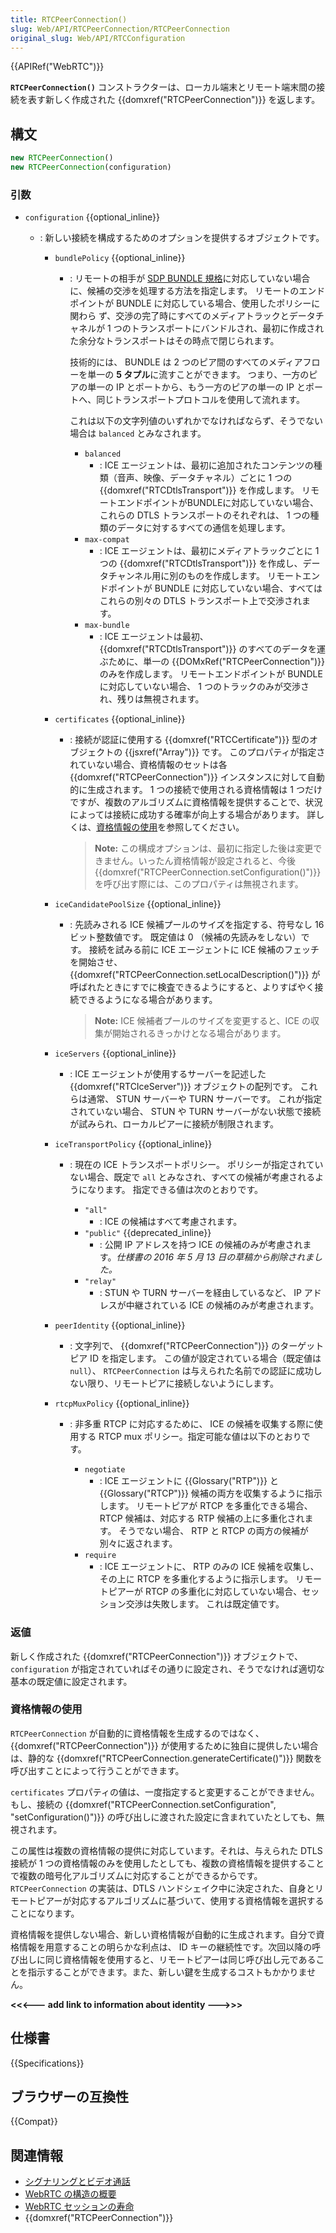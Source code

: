 ```yaml
---
title: RTCPeerConnection()
slug: Web/API/RTCPeerConnection/RTCPeerConnection
original_slug: Web/API/RTCConfiguration
---
```


{{APIRef("WebRTC")}}

**`RTCPeerConnection()`** コンストラクターは、ローカル端末とリモート端末間の接続を表す新しく作成された {{domxref("RTCPeerConnection")}} を返します。

## 構文

```js
new RTCPeerConnection()
new RTCPeerConnection(configuration)
```

### 引数

- `configuration` {{optional_inline}}
  - : 新しい接続を構成するためのオプションを提供するオブジェクトです。

    - `bundlePolicy` {{optional_inline}}

      - : リモートの相手が [SDP BUNDLE 規格](https://webrtcstandards.info/sdp-bundle/)に対応していない場合に、候補の交渉を処理する方法を指定します。
        リモートのエンドポイントが BUNDLE に対応している場合、使用したポリシーに関わら ず、交渉の完了時にすべてのメディアトラックとデータチャネルが 1 つのトランスポートにバンドルされ、最初に作成された余分なトランスポートはその時点で閉じられます。

        技術的には、 BUNDLE は 2 つのピア間のすべてのメディアフローを単一の **5 タプル**に流すことができます。
        つまり、一方のピアの単一の IP とポートから、もう一方のピアの単一の IP とポートへ、同じトランスポートプロトコルを使用して流れます。

        これは以下の文字列値のいずれかでなければならず、そうでない場合は `balanced` とみなされます。

        - `balanced`
          - : ICE エージェントは、最初に追加されたコンテンツの種類（音声、映像、データチャネル）ごとに 1 つの {{domxref("RTCDtlsTransport")}} を作成します。
            リモートエンドポイントがBUNDLEに対応していない場合、これらの DTLS トランスポートのそれぞれは、 1 つの種類のデータに対するすべての通信を処理します。
        - `max-compat`
          - : ICE エージェントは、最初にメディアトラックごとに 1 つの {{domxref("RTCDtlsTransport")}} を作成し、データチャンネル用に別のものを作成します。
            リモートエンドポイントが BUNDLE に対応していない場合、すべてはこれらの別々の DTLS トランスポート上で交渉されます。
        - `max-bundle`
          - : ICE エージェントは最初、 {{domxref("RTCDtlsTransport")}} のすべてのデータを運ぶために、単一の {{DOMxRef("RTCPeerConnection")}} のみを作成します。
            リモートエンドポイントが BUNDLE に対応していない場合、 1 つのトラックのみが交渉され、残りは無視されます。

    - `certificates` {{optional_inline}}

      - : 接続が認証に使用する {{domxref("RTCCertificate")}} 型のオブジェクトの {{jsxref("Array")}} です。
        このプロパティが指定されていない場合、資格情報のセットは各 {{domxref("RTCPeerConnection")}} インスタンスに対して自動的に生成されます。
        1 つの接続で使用される資格情報は 1 つだけですが、複数のアルゴリズムに資格情報を提供することで、状況によっては接続に成功する確率が向上する場合があります。
        詳しくは、[資格情報の使用](#資格情報の使用)を参照してください。

        > **Note:** この構成オプションは、最初に指定した後は変更できません。いったん資格情報が設定されると、今後 {{domxref("RTCPeerConnection.setConfiguration()")}} を呼び出す際には、このプロパティは無視されます。

    - `iceCandidatePoolSize` {{optional_inline}}

      - : 先読みされる ICE 候補プールのサイズを指定する、符号なし 16 ビット整数値です。
        既定値は 0 （候補の先読みをしない）です。
        接続を試みる前に ICE エージェントに ICE 候補のフェッチを開始させ、 {{domxref("RTCPeerConnection.setLocalDescription()")}} が呼ばれたときにすでに検査できるようにすると、よりすばやく接続できるようになる場合があります。

        > **Note:** ICE 候補者プールのサイズを変更すると、ICE の収集が開始されるきっかけとなる場合があります。

    - `iceServers` {{optional_inline}}
      - : ICE エージェントが使用するサーバーを記述した {{domxref("RTCIceServer")}} オブジェクトの配列です。
        これらは通常、 STUN サーバーや TURN サーバーです。
        これが指定されていない場合、 STUN や TURN サーバーがない状態で接続が試みられ、ローカルピアーに接続が制限されます。
    - `iceTransportPolicy` {{optional_inline}}

      - : 現在の ICE トランスポートポリシー。
        ポリシーが指定されていない場合、既定で `all` とみなされ、すべての候補が考慮されるようになります。
        指定できる値は次のとおりです。

        - `"all"`
          - : ICE の候補はすべて考慮されます。
        - `"public"` {{deprecated_inline}}
          - : 公開 IP アドレスを持つ ICE の候補のみが考慮されます。_仕様書の 2016 年 5 月 13 日の草稿から削除されました。_
        - `"relay"`
          - : STUN や TURN サーバーを経由しているなど、 IP アドレスが中継されている ICE の候補のみが考慮されます。

    - `peerIdentity` {{optional_inline}}
      - : 文字列で、 {{domxref("RTCPeerConnection")}} のターゲットピア ID を指定します。
        この値が設定されている場合（既定値は `null`）、 `RTCPeerConnection` は与えられた名前での認証に成功しない限り、リモートピアに接続しないようにします。
    - `rtcpMuxPolicy` {{optional_inline}}

      - : 非多重 RTCP に対応するために、 ICE の候補を収集する際に使用する RTCP mux ポリシー。指定可能な値は以下のとおりです。

        - `negotiate`
          - : ICE エージェントに {{Glossary("RTP")}} と {{Glossary("RTCP")}} 候補の両方を収集するように指示します。
            リモートピアが RTCP を多重化できる場合、 RTCP 候補は、対応する RTP 候補の上に多重化されます。
            そうでない場合、 RTP と RTCP の両方の候補が別々に返されます。
        - `require`
          - : ICE エージェントに、 RTP のみの ICE 候補を収集し、その上に RTCP を多重化するように指示します。
            リモートピアーが RTCP の多重化に対応していない場合、セッション交渉は失敗します。
            これは既定値です。

### 返値

新しく作成された {{domxref("RTCPeerConnection")}} オブジェクトで、 `configuration` が指定されていればその通りに設定され、そうでなければ適切な基本の既定値に設定されます。

### 資格情報の使用

`RTCPeerConnection` が自動的に資格情報を生成するのではなく、 {{domxref("RTCPeerConnection")}} が使用するために独自に提供したい場合は、静的な {{domxref("RTCPeerConnection.generateCertificate()")}} 関数を呼び出すことによって行うことができます。

`certificates` プロパティの値は、一度指定すると変更することができません。もし、接続の {{domxref("RTCPeerConnection.setConfiguration", "setConfiguration()")}} の呼び出しに渡された設定に含まれていたとしても、無視されます。

この属性は複数の資格情報の提供に対応しています。それは、与えられた DTLS 接続が 1 つの資格情報のみを使用したとしても、複数の資格情報を提供することで複数の暗号化アルゴリズムに対応することができるからです。 `RTCPeerConnection` の実装は、DTLS ハンドシェイク中に決定された、自身とリモートピアーが対応するアルゴリズムに基づいて、使用する資格情報を選択することになります。

資格情報を提供しない場合、新しい資格情報が自動的に生成されます。自分で資格情報を用意することの明らかな利点は、 ID キーの継続性です。次回以降の呼び出しに同じ資格情報を使用すると、リモートピアーは同じ呼び出し元であることを指示することができます。また、新しい鍵を生成するコストもかかりません。

**<<<--- add link to information about identity --->>>**

## 仕様書

{{Specifications}}

## ブラウザーの互換性

{{Compat}}

## 関連情報

- [シグナリングとビデオ通話](/ja/docs/Web/API/WebRTC_API/Signaling_and_video_calling)
- [WebRTC の構造の概要](/ja/docs/Web/API/WebRTC_API/Protocols)
- [WebRTC セッションの寿命](/ja/docs/Web/API/WebRTC_API/Session_lifetime)
- {{domxref("RTCPeerConnection")}}

